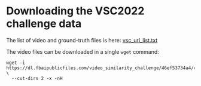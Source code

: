 
# Downloading the VSC2022 challenge data 

The list of video and ground-truth files is here: [vsc_url_list.txt](https://dl.fbaipublicfiles.com/video_similarity_challenge/46ef53734a4/vsc_url_list.txt)

The video files can be downloaded in a single `wget` command: 
```
wget -i https://dl.fbaipublicfiles.com/video_similarity_challenge/46ef53734a4/vsc_url_list.txt \
  --cut-dirs 2 -x -nH
```

